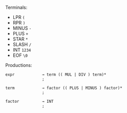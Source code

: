 Terminals:

*   LPR `(`
*   RPR `)`
*   MINUS `-`
*   PLUS `+`
*   STAR `*`
*   SLASH `/`
*   INT `1234`
*   EOF `\0`

Productions:

    expr            → term (( MUL | DIV ) term)*
                    ;

    term            → factor (( PLUS | MINUS ) factor)*
                    ;

    factor          → INT
                    ;
